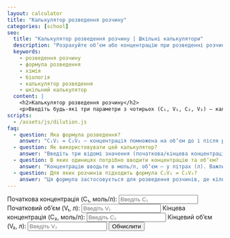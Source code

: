 ```yaml
---
layout: calculator
title: "Калькулятор розведення розчину"
categories: [school]
seo:
  title: "Калькулятор розведення розчину | Шкільні калькулятори"
  description: "Розрахуйте обʼєм або концентрацію при розведенні розчину за формулою C₁V₁ = C₂V₂. Зручний онлайн калькулятор для учнів хімії та біології."
  keywords:
    - розведення розчину
    - формула розведення
    - хімія
    - біологія
    - калькулятор розведення
    - шкільний калькулятор
  content: |
    <h2>Калькулятор розведення розчину</h2>
    <p>Введіть будь-які три параметри з чотирьох (C₁, V₁, C₂, V₂) — калькулятор знайде четвертий.</p>
scripts:
  - /assets/js/dilution.js
faq:
  - question: Яка формула розведення?
    answer: "C₁V₁ = C₂V₂ — концентрація помножена на обʼєм до і після розведення залишається сталою."
  - question: Як використовувати цей калькулятор?
    answer: "Введіть три відомі значення (початкова/кінцева концентрація і обʼєм), а калькулятор обчислить четвертий параметр."
  - question: В яких одиницях потрібно вводити концентрацію та обʼєм?
    answer: "Концентрацію вводьте в моль/л, обʼєм — у літрах (л). Важливо використовувати однакові одиниці для точних результатів."
  - question: Для яких розчинів підходить формула C₁V₁ = C₂V₂?
    answer: "Ця формула застосовується для розведення розчинів, де кількість речовини залишається сталою, наприклад, у водних розчинах."
---
```


<form id="dilution-form" autocomplete="off">
  <label>
    Початкова концентрація (C₁, моль/л):
    <input type="number" id="dil-c1" step="any" placeholder="Введіть C₁">
  </label>
  <label>
    Початковий обʼєм (V₁, л):
    <input type="number" id="dil-v1" step="any" placeholder="Введіть V₁">
  </label>
  <label>
    Кінцева концентрація (C₂, моль/л):
    <input type="number" id="dil-c2" step="any" placeholder="Введіть C₂">
  </label>
  <label>
    Кінцевий обʼєм (V₂, л):
    <input type="number" id="dil-v2" step="any" placeholder="Введіть V₂">
  </label>
  <button type="submit">Обчислити</button>
</form>
<div id="dilution-result" class="result"></div>
